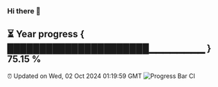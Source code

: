 ### Hi there 👋
⏳ Year progress { ██████████████████████▁▁▁▁▁▁▁▁ } 75.15 %
---
⏰ Updated on Wed, 02 Oct 2024 01:19:59 GMT
![Progress Bar CI](https://github.com/liununu/liununu/workflows/Progress%20Bar%20CI/badge.svg)
